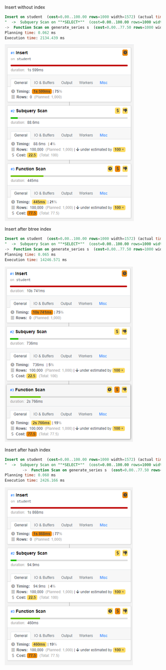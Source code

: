 Insert without index
```sql
Insert on student  (cost=0.00..100.00 rows=1000 width=1572) (actual time=2132.549..2132.549 rows=0 loops=1)
"  ->  Subquery Scan on ""*SELECT*""  (cost=0.00..100.00 rows=1000 width=1572) (actual time=18.239..533.681 rows=100000 loops=1)"
->  Function Scan on generate_series s  (cost=0.00..77.50 rows=1000 width=108) (actual time=17.507..445.104 rows=100000 loops=1)
Planning time: 0.062 ms
Execution time: 2134.439 ms
```
![alt text](insert_without_index.png)

Insert after btree index
```sql
Insert on student  (cost=0.00..100.00 rows=1000 width=1572) (actual time=14243.196..14243.197 rows=0 loops=1)
"  ->  Subquery Scan on ""*SELECT*""  (cost=0.00..100.00 rows=1000 width=1572) (actual time=12.694..3502.009 rows=100000 loops=1)"
->  Function Scan on generate_series s  (cost=0.00..77.50 rows=1000 width=108) (actual time=12.678..2765.804 rows=100000 loops=1)
Planning time: 0.065 ms
Execution time: 14246.571 ms
```
![alt text](insert_after_btree_index.png)

Insert after hash index
```sql
Insert on student  (cost=0.00..100.00 rows=1000 width=1572) (actual time=2423.104..2423.104 rows=0 loops=1)
"  ->  Subquery Scan on ""*SELECT*""  (cost=0.00..100.00 rows=1000 width=1572) (actual time=10.907..554.775 rows=100000 loops=1)"
        ->  Function Scan on generate_series s  (cost=0.00..77.50 rows=1000 width=108) (actual time=10.888..459.837 rows=100000 loops=1)
Planning time: 0.060 ms
Execution time: 2426.166 ms
```
![alt text](insert_after_hash_index.png)
